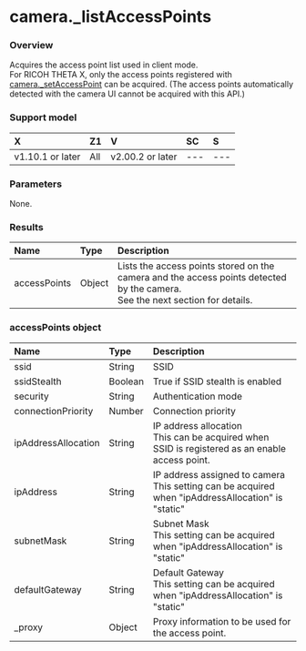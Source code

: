 # camera.\_listAccessPoints

### Overview

Acquires the access point list used in client mode.  
For RICOH THETA X, only the access points registered with [camera._setAccessPoint](camera._set_access_point.md) can be acquired. (The access points automatically detected with the camera UI cannot be acquired with this API.)  

### Support model

| X | Z1 | V | SC | S |
|:--|:--|:--|:--|:--|
| v1.10.1 or later | All | v2.00.2 or later | --- | --- |

### Parameters

None.

### Results

| Name | Type | Description |
|:--|:--|:--|
| accessPoints | Object | Lists the access points stored on the camera and the access points detected by the camera.<br>See the next section for details. |

### accessPoints object

| Name | Type | Description |
|:--|:--|:--|
| ssid | String | SSID |
| ssidStealth | Boolean | True if SSID stealth is enabled |
| security | String | Authentication mode |
| connectionPriority | Number | Connection priority |
| ipAddressAllocation | String | IP address allocation<br>This can be acquired when SSID is registered as an enable access point. |
| ipAddress | String | IP address assigned to camera<br>This setting can be acquired when "ipAddressAllocation" is "static" |
| subnetMask | String | Subnet Mask<br>This setting can be acquired when "ipAddressAllocation" is "static" |
| defaultGateway | String | Default Gateway<br>This setting can be acquired when "ipAddressAllocation" is "static" |
| _proxy | Object | Proxy information to be used for the access point. |
